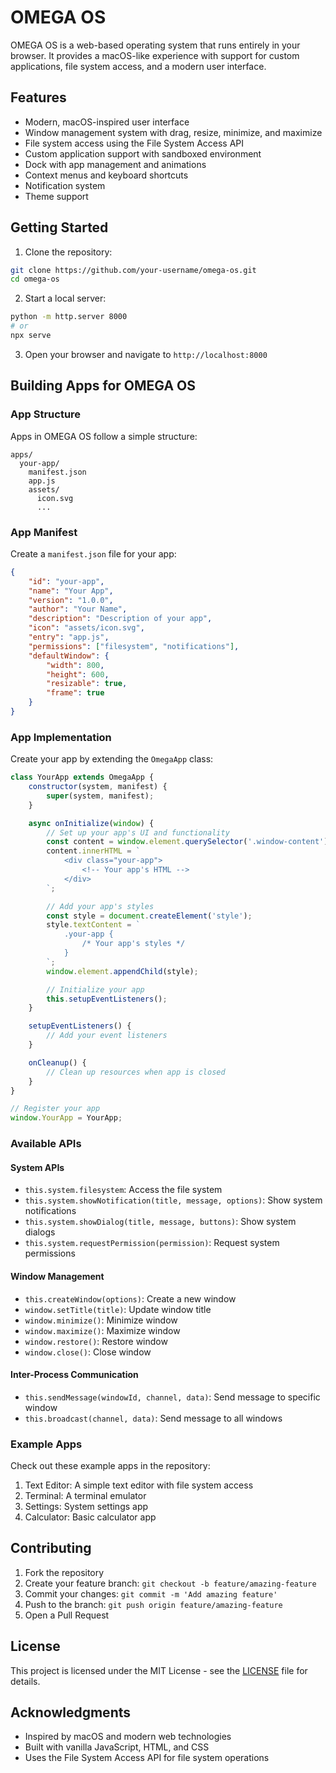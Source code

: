 # OMEGA OS

OMEGA OS is a web-based operating system that runs entirely in your browser. It provides a macOS-like experience with support for custom applications, file system access, and a modern user interface.

## Features

- Modern, macOS-inspired user interface
- Window management system with drag, resize, minimize, and maximize
- File system access using the File System Access API
- Custom application support with sandboxed environment
- Dock with app management and animations
- Context menus and keyboard shortcuts
- Notification system
- Theme support

## Getting Started

1. Clone the repository:
```bash
git clone https://github.com/your-username/omega-os.git
cd omega-os
```

2. Start a local server:
```bash
python -m http.server 8000
# or
npx serve
```

3. Open your browser and navigate to `http://localhost:8000`

## Building Apps for OMEGA OS

### App Structure

Apps in OMEGA OS follow a simple structure:

```
apps/
  your-app/
    manifest.json
    app.js
    assets/
      icon.svg
      ...
```

### App Manifest

Create a `manifest.json` file for your app:

```json
{
    "id": "your-app",
    "name": "Your App",
    "version": "1.0.0",
    "author": "Your Name",
    "description": "Description of your app",
    "icon": "assets/icon.svg",
    "entry": "app.js",
    "permissions": ["filesystem", "notifications"],
    "defaultWindow": {
        "width": 800,
        "height": 600,
        "resizable": true,
        "frame": true
    }
}
```

### App Implementation

Create your app by extending the `OmegaApp` class:

```javascript
class YourApp extends OmegaApp {
    constructor(system, manifest) {
        super(system, manifest);
    }

    async onInitialize(window) {
        // Set up your app's UI and functionality
        const content = window.element.querySelector('.window-content');
        content.innerHTML = `
            <div class="your-app">
                <!-- Your app's HTML -->
            </div>
        `;

        // Add your app's styles
        const style = document.createElement('style');
        style.textContent = `
            .your-app {
                /* Your app's styles */
            }
        `;
        window.element.appendChild(style);

        // Initialize your app
        this.setupEventListeners();
    }

    setupEventListeners() {
        // Add your event listeners
    }

    onCleanup() {
        // Clean up resources when app is closed
    }
}

// Register your app
window.YourApp = YourApp;
```

### Available APIs

#### System APIs

- `this.system.filesystem`: Access the file system
- `this.system.showNotification(title, message, options)`: Show system notifications
- `this.system.showDialog(title, message, buttons)`: Show system dialogs
- `this.system.requestPermission(permission)`: Request system permissions

#### Window Management

- `this.createWindow(options)`: Create a new window
- `window.setTitle(title)`: Update window title
- `window.minimize()`: Minimize window
- `window.maximize()`: Maximize window
- `window.restore()`: Restore window
- `window.close()`: Close window

#### Inter-Process Communication

- `this.sendMessage(windowId, channel, data)`: Send message to specific window
- `this.broadcast(channel, data)`: Send message to all windows

### Example Apps

Check out these example apps in the repository:

1. Text Editor: A simple text editor with file system access
2. Terminal: A terminal emulator
3. Settings: System settings app
4. Calculator: Basic calculator app

## Contributing

1. Fork the repository
2. Create your feature branch: `git checkout -b feature/amazing-feature`
3. Commit your changes: `git commit -m 'Add amazing feature'`
4. Push to the branch: `git push origin feature/amazing-feature`
5. Open a Pull Request

## License

This project is licensed under the MIT License - see the [LICENSE](LICENSE) file for details.

## Acknowledgments

- Inspired by macOS and modern web technologies
- Built with vanilla JavaScript, HTML, and CSS
- Uses the File System Access API for file system operations 